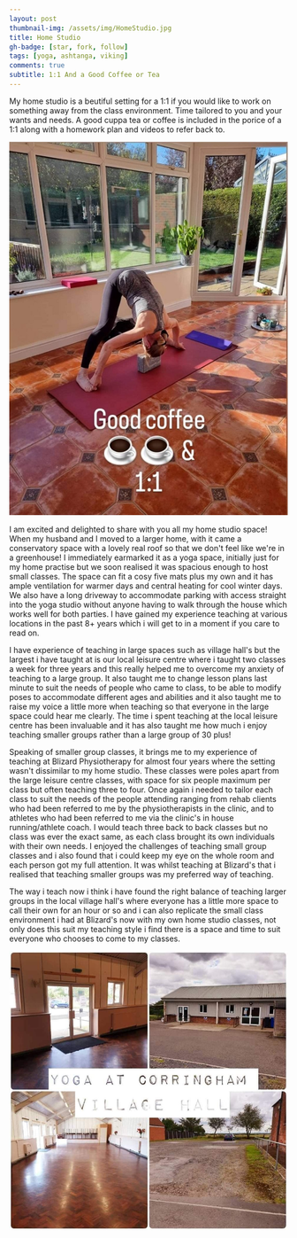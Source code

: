 ```yaml
---
layout: post
thumbnail-img: /assets/img/HomeStudio.jpg
title: Home Studio
gh-badge: [star, fork, follow]
tags: [yoga, ashtanga, viking]
comments: true
subtitle: 1:1 And a Good Coffee or Tea
---
```


My home studio is a beutiful setting for a 1:1 if you would like to work on something away from the class environment.  Time tailored to you and your wants and needs.  A good cuppa tea or coffee is included in the porice of a 1:1 along with a homework plan and videos to refer back to.

<img title="Home Studio" alt="" src="/assets/img/1To1Photo.jpg">

I am excited and delighted to share with you all my home studio space!
When my husband and I moved to a larger home, with it came a conservatory space with a lovely real roof so that we don't feel like we're in a greenhouse! I immediately earmarked it as a yoga space, initially just for my home practise but we soon realised it was spacious enough to host small classes. The space can fit a cosy five mats plus my own and it has ample ventilation for warmer days and central heating for cool winter days. We also have a long driveway to accommodate parking with access straight into the yoga studio without anyone having to walk through the house which works well for both parties. I have gained my experience teaching at various locations in the past 8+ years which i will get to in a moment if you care to read on. 

I have experience of teaching in large spaces such as village hall's but the largest i have taught at is our local leisure centre where i taught two classes a week for three years and this really helped me to overcome my anxiety of teaching to a large group. It also taught me to change lesson plans last minute to suit the needs of people who came to class, to be able to modify poses to accommodate different ages and abilities and it also taught me to raise my voice a little more when teaching so that everyone in the large space could hear me clearly. The time i spent teaching at the local leisure centre has been invaluable and it has also taught me how much i enjoy teaching smaller groups rather than a large group of 30 plus!

Speaking of smaller group classes, it brings me to my experience of teaching at Blizard Physiotherapy for almost four years where the setting wasn't dissimilar to my home studio. These classes were poles apart from the large leisure centre classes, with space for six people maximum per class but often teaching three to four. Once again i needed to tailor each class to suit the needs of the people attending ranging from rehab clients who had been referred to me by the physiotherapists in the clinic, and to athletes who had been referred to me via the clinic's in house running/athlete coach. I would teach three back to back classes but no class was ever the exact same, as each class brought its own individuals with their own needs. I enjoyed the challenges of teaching small group classes and i also found that i could keep my eye on the whole room and each person got my full attention. It was whilst teaching at Blizard's that i realised that teaching smaller groups was my preferred way of teaching. 

The way i teach now i think i have found the right balance of teaching larger groups in the local village hall's where everyone has a little more space to call their own for an hour or so and i can also replicate the small class environment i had at Blizard's now with my own home studio classes, not only does this suit my teaching style i find there is a space and time to suit everyone who chooses to come to my classes. 

<img title="Corringham Classes" alt="" src="/assets/img/CorringhamStudio.jpg">
